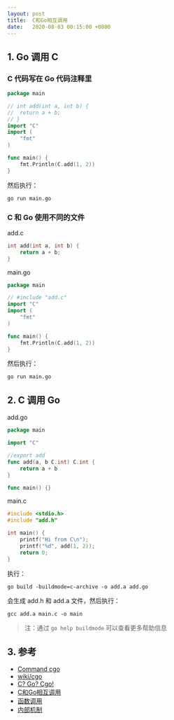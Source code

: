 ```yaml
---
layout: post
title:  C和Go相互调用
date:   2020-08-03 00:15:00 +0800
---
```


## 1. Go 调用 C

### C 代码写在 Go 代码注释里

```go
package main

// int add(int a, int b) {
// 	return a + b;
// }
import "C"
import (
	"fmt"
)

func main() {
	fmt.Println(C.add(1, 2))
}
```

然后执行：

```shell
go run main.go
```

### C 和 Go 使用不同的文件

add.c

```c
int add(int a, int b) {
	return a + b;
}
```

main.go

```go
package main

// #include "add.c"
import "C"
import (
	"fmt"
)

func main() {
	fmt.Println(C.add(1, 2))
}
```

然后执行：

```shell
go run main.go
```

## 2. C 调用 Go

add.go

```go
package main

import "C"

//export add
func add(a, b C.int) C.int {
	return a + b
}

func main() {}
```

main.c

```c
#include <stdio.h>
#include "add.h"

int main() {
	printf("Hi from C\n");
	printf("%d", add(1, 2));
	return 0;
}
```

执行：

```shell
go build -buildmode=c-archive -o add.a add.go
```

会生成 add.h 和 add.a 文件，然后执行：

```shell
gcc add.a main.c -o main
```

> 注：通过 `go help buildmode` 可以查看更多帮助信息

## 3. 参考

- [Command cgo](https://golang.org/cmd/cgo/)
- [wiki/cgo](https://github.com/golang/go/wiki/cgo)
- [C? Go? Cgo!](https://blog.golang.org/cgo)
- [C和Go相互调用](https://colobu.com/2018/08/28/c-and-go-calling-interaction/)
- [函数调用](https://chai2010.cn/advanced-go-programming-book/ch2-cgo/ch2-04-func.html)
- [内部机制](https://chai2010.cn/advanced-go-programming-book/ch2-cgo/ch2-05-internal.html)

